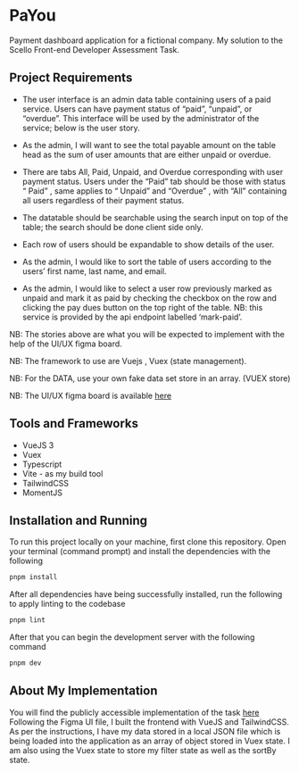 # PaYou

Payment dashboard application for a fictional company. My solution to the Scello Front-end Developer Assessment Task.

## Project Requirements

 - The user interface is an admin data table containing users of a paid service. Users can have payment status of “paid”, “unpaid”, or “overdue”. This interface will be used by the administrator of the service; below is the user story.

 - As the admin, I will want to see the total payable amount on the table head as the sum of user amounts that are either unpaid or overdue.
 - There are tabs All, Paid, Unpaid, and Overdue corresponding with user payment status. Users under the “Paid” tab should be those with status “ Paid” , same applies to “ Unpaid” and “Overdue” , with “All” containing all users regardless of their payment status.
 - The datatable should be searchable using the search input on top of the table; the search should be done client side only.
 - Each row of users should be expandable to show details of the user.
 - As the admin, I would like to sort the table of users according to the users’ first name, last name, and email.
 - As the admin, I would like to select a user row previously marked as unpaid and mark it as paid by checking the checkbox on the row and clicking the pay dues button on the top right of the table. NB: this service is provided by the api endpoint labelled ‘mark-paid’.

NB: The stories above are what you will be expected to implement with the help of the UI/UX figma board.

NB: The framework to use are Vuejs , Vuex (state management).

NB: For the DATA, use your own fake data set store in an array. (VUEX store)

NB: The UI/UX figma board is available [here](https://www.figma.com/file/lxNl9Hj2GAOuyP4v1OMCsR/Data-Table-v2-(Community)?node-id=423%3A4410)

## Tools and Frameworks
 - VueJS 3
 - Vuex
 - Typescript
 - Vite - as my build tool
 - TailwindCSS
 - MomentJS

## Installation and Running

To run this project locally on your machine, first clone this repository. Open your terminal (command prompt) and install the dependencies with the following

```bash
pnpm install
```

After all dependencies have being successfully installed, run the following to apply linting to the codebase

```bash
pnpm lint 
```

After that you can begin the development server with the following command

```bash
pnpm dev
```

## About My Implementation
You will find the publicly accessible implementation of the task [here](www.payou.onrender.com)
Following the Figma UI file, I built the frontend with VueJS and TailwindCSS. As per the instructions, I have my data stored in a local JSON file which is being loaded into the application as an array of object stored in Vuex state. I am also using the Vuex state to store my filter state as well as the sortBy state.
